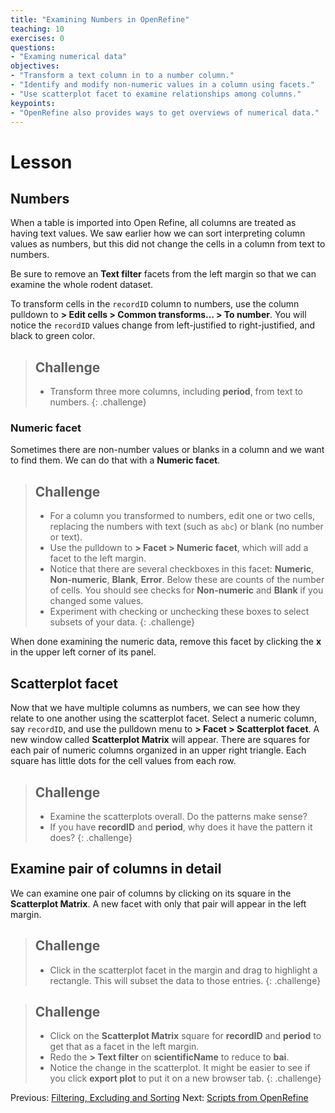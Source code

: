 ```yaml
---
title: "Examining Numbers in OpenRefine"
teaching: 10
exercises: 0
questions:
- "Examing numerical data"
objectives:
- "Transform a text column in to a number column."
- "Identify and modify non-numeric values in a column using facets."
- "Use scatterplot facet to examine relationships among columns."
keypoints:
- "OpenRefine also provides ways to get overviews of numerical data."
---
```


# Lesson

## Numbers

When a table is imported into Open Refine, all columns are treated as having text values. We saw earlier how we can sort interpreting column values as numbers, but this did not change the cells in a column from text to numbers.

Be sure to remove an **Text filter** facets from the left margin so that we can examine the whole rodent dataset.

To transform cells in the `recordID` column to numbers, use the column pulldown to **> Edit cells > Common transforms… > To number**. You will notice the `recordID` values change from left-justified to right-justified, and black to green color.

> ## Challenge
>
> - Transform three more columns, including **period**, from text to numbers.
{: .challenge}

### Numeric facet
Sometimes there are non-number values or blanks in a column and we want to find them. We can do that with a **Numeric facet**.

> ## Challenge
>
> - For a column you transformed to numbers, edit one or two cells, replacing the numbers with text (such as `abc`) or blank (no number or text).
> - Use the pulldown to **> Facet > Numeric facet**, which will add a facet to the left margin.
> - Notice that there are several checkboxes in this facet: **Numeric**, **Non-numeric**, **Blank**, **Error**. Below these are counts of the number of cells. You should see checks for **Non-numeric** and **Blank** if you changed some values.
> - Experiment with checking or unchecking these boxes to select subsets of your data.
{: .challenge}

When done examining the numeric data, remove this facet by clicking the **x** in the upper left corner of its panel.

## Scatterplot facet

Now that we have multiple columns as numbers, we can see how they relate to one another using the scatterplot facet. Select a numeric column, say `recordID`, and use the pulldown menu to **> Facet > Scatterplot facet**. A new window called **Scatterplot Matrix** will appear. There are squares for each pair of numeric columns organized in an upper right triangle. Each square has little dots for the cell values from each row.

> ## Challenge
>
> - Examine the scatterplots overall. Do the patterns make sense?
> - If you have **recordID** and **period**, why does it have the pattern it does?
{: .challenge}

## Examine pair of columns in detail

We can examine one pair of columns by clicking on its square in the **Scatterplot Matrix**. A new facet with only that pair will appear in the left margin. 

> ## Challenge
>
> - Click in the scatterplot facet in the margin and drag to highlight a rectangle. This will subset the data to those entries.
{: .challenge}

> ## Challenge
> 
> - Click on the **Scatterplot Matrix** square for **recordID** and **period** to get that as a facet in the left margin.
> - Redo the **> Text filter** on **scientificName** to reduce to **bai**.
> - Notice the change in the scatterplot. It might be easier to see if you click **export plot** to put it on a new browser tab.
{: .challenge}

Previous: [Filtering, Excluding and Sorting](02-filter-exclude-sort/)  Next: [Scripts from OpenRefine](04-scripts/)

